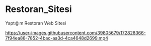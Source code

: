 # Restoran_Sitesi
Yaptığım Restoran Web Sitesi


https://user-images.githubusercontent.com/39805679/172828366-7f94ea88-7852-4bac-aa3d-4ca4648d2699.mp4

